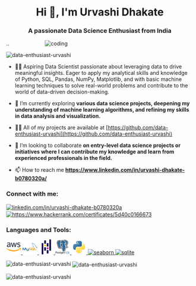 <h1 align="center">Hi 👋, I'm Urvashi Dhakate</h1>
<h3 align="center">A passionate Data Science Enthusiast from India</h3>..

<img align="right" alt="coding" width="400" src="https://cdn.dribbble.com/users/1063314/screenshots/3020974/tdsocial_dribbble.gif">

<p align="left"> <img src="https://komarev.com/ghpvc/?username=data-enthusiast-urvashi&label=Profile%20views&color=0e75b6&style=flat" alt="data-enthusiast-urvashi" /> </p>

- 👨‍💻 Aspiring Data Scientist passionate about leveraging data to drive meaningful insights. Eager to apply my analytical skills and knowledge of Python, SQL, Pandas, NumPy, Matplotlib, and with basic machine learning techniques to solve real-world problems and contribute to the world of data-driven decision-making.
- 🔭 I’m currently exploring **various data science projects, deepening my understanding of machine learning algorithms, and refining my skills in data analysis and visualization.**

- 👨‍💻 All of my projects are available at [https://github.com/data-enthusiast-urvashi](https://github.com/data-enthusiast-urvashi)

- 👯 I’m looking to collaborate **on entry-level data science projects or initiatives where I can contribute my knowledge and learn from experienced professionals in the field.**

- 📫 How to reach me **https://www.linkedin.com/in/urvashi-dhakate-b0780320a/**

<h3 align="left">Connect with me:</h3>
<p align="left">
<a href="https://linkedin.com/in/linkedin.com/in/urvashi-dhakate-b0780320a" target="blank"><img align="center" src="https://raw.githubusercontent.com/rahuldkjain/github-profile-readme-generator/master/src/images/icons/Social/linked-in-alt.svg" alt="linkedin.com/in/urvashi-dhakate-b0780320a" height="30" width="40" /></a>
<a href="https://www.hackerrank.com/https://www.hackerrank.com/profile/urvashidhakate98" target="blank"><img align="center" src="https://raw.githubusercontent.com/rahuldkjain/github-profile-readme-generator/master/src/images/icons/Social/hackerrank.svg" alt="https://www.hackerrank.com/certificates/5d40c0166673" height="30" width="40" /></a>
</p>

<h3 align="left">Languages and Tools:</h3>
<p align="left"> <a href="https://aws.amazon.com" target="_blank" rel="noreferrer"> <img src="https://raw.githubusercontent.com/devicons/devicon/master/icons/amazonwebservices/amazonwebservices-original-wordmark.svg" alt="aws" width="40" height="40"/> </a> <a href="https://www.mysql.com/" target="_blank" rel="noreferrer"> <img src="https://raw.githubusercontent.com/devicons/devicon/master/icons/mysql/mysql-original-wordmark.svg" alt="mysql" width="40" height="40"/> </a> <a href="https://pandas.pydata.org/" target="_blank" rel="noreferrer"> <img src="https://raw.githubusercontent.com/devicons/devicon/2ae2a900d2f041da66e950e4d48052658d850630/icons/pandas/pandas-original.svg" alt="pandas" width="40" height="40"/> </a> <a href="https://www.postgresql.org" target="_blank" rel="noreferrer"> <img src="https://raw.githubusercontent.com/devicons/devicon/master/icons/postgresql/postgresql-original-wordmark.svg" alt="postgresql" width="40" height="40"/> </a> <a href="https://www.python.org" target="_blank" rel="noreferrer"> <img src="https://raw.githubusercontent.com/devicons/devicon/master/icons/python/python-original.svg" alt="python" width="40" height="40"/> </a> <a href="https://seaborn.pydata.org/" target="_blank" rel="noreferrer"> <img src="https://seaborn.pydata.org/_images/logo-mark-lightbg.svg" alt="seaborn" width="40" height="40"/> </a> <a href="https://www.sqlite.org/" target="_blank" rel="noreferrer"> <img src="https://www.vectorlogo.zone/logos/sqlite/sqlite-icon.svg" alt="sqlite" width="40" height="40"/> </a> </p>

<p><img align="left" src="https://github-readme-stats.vercel.app/api/top-langs?username=data-enthusiast-urvashi&show_icons=true&locale=en&layout=compact" alt="data-enthusiast-urvashi" /></p>

<p>&nbsp;<img align="center" src="https://github-readme-stats.vercel.app/api?username=data-enthusiast-urvashi&show_icons=true&locale=en" alt="data-enthusiast-urvashi" /></p>

<p><img align="center" src="https://github-readme-streak-stats.herokuapp.com/?user=data-enthusiast-urvashi&" alt="data-enthusiast-urvashi" /></p>
